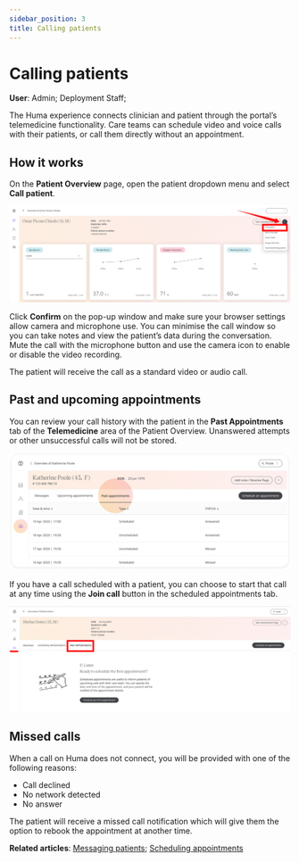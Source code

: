 ```yaml
---
sidebar_position: 3
title: Calling patients 
---
```

# Calling patients
**User**: Admin; Deployment Staff; 

The Huma experience connects clinician and patient through the portal’s telemedicine functionality. Care teams can schedule video and voice calls with their patients, or call them directly without an appointment.

## How it works​
On the **Patient Overview** page, open the patient dropdown menu and select **Call patient**.

![Call Patient](./assets/CallPatients01.png)

Click **Confirm** on the pop-up window and make sure your browser settings allow camera and microphone use. You can minimise the call window so you can take notes and view the patient’s data during the conversation. Mute the call with the microphone button and use the camera icon to enable or disable the video recording.

The patient will receive the call as a standard video or audio call. 

## Past and upcoming appointments

You can review your call history with the patient in the **Past Appointments** tab of the **Telemedicine** area of the Patient Overview. Unanswered attempts or other unsuccessful calls will not be stored.

![Past appointments](./assets/CallPatients02.png)

If you have a call scheduled with a patient, you can choose to start that call at any time using the **Join call** button in the scheduled appointments tab.

![Join call](./assets/CallPatients03.png)

## Missed calls
When a call on Huma does not connect, you will be provided with one of the following reasons: 
- Call declined
- No network detected
- No answer

The patient will receive a missed call notification which will give them the option to rebook the appointment at another time.

**Related articles**: [Messaging patients](./messaging-patients.md); [Scheduling appointments](./scheduling-appointments.md)
